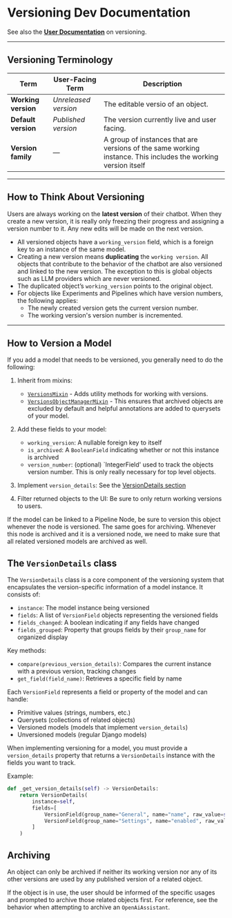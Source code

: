 # Versioning Dev Documentation

See also the [**User Documentation**][user-docs] on versioning.

---

## Versioning Terminology

| Term              | User-Facing Term        | Description                                                                 |
|-------------------|-------------------------|-----------------------------------------------------------------------------|
| **Working version** | *Unreleased version*     | The editable versio of an object.                                 |
| **Default version** | *Published version*      | The version currently live and user facing.                         |
| **Version family**  | —                       | A group of instances that are versions of the same working instance. This includes the working version itself |

---

## How to Think About Versioning

Users are always working on the **latest version** of their chatbot. When they create a new version, it is really only freezing their progress and assigning a version number to it. Any new edits will be made on the next version.

- All versioned objects have a `working_version` field, which is a foreign key to an instance of the same model.
- Creating a new version means **duplicating** the `working version`. All objects that contribute to the behavior of the chatbot are also versioned and linked to the new version. The exception to this is global objects such as LLM providers which are never versioned.
- The duplicated object’s `working_version` points to the original object.
- For objects like Experiments and Pipelines which have version numbers, the following applies:
    - The newly created version gets the current version number.
    - The working version's version number is incremented.

---

## How to Version a Model

If you add a model that needs to be versioned, you generally need to do the following:

1. Inherit from mixins:
    - [`VersionsMixin`](https://github.com/dimagi/open-chat-studio/blob/94569be2a5af5860682a1ac2ba829129ea0d3fc6/apps/experiments/versioning.py) - Adds utility methods for working with versions.
    - [`VersionsObjectManagerMixin`](https://github.com/dimagi/open-chat-studio/blob/94569be2a5af5860682a1ac2ba829129ea0d3fc6/apps/experiments/versioning.py) - This ensures that archived objects are excluded by default and helpful annotations are added to querysets of your model.

2. Add these fields to your model:
    - `working_version`: A nullable foreign key to itself
    - `is_archived`: A `BooleanField` indicating whether or not this instance is archived
    - `version_number`: (optional) `IntegerField' used to track the objects version number. This is only really necessary for top level objects.

3. Implement `version_details`: See the [VersionDetails section](#the-versiondetails-class)
4. Filter returned objects to the UI: Be sure to only return working versions to users.

If the model can be linked to a Pipeline Node, be sure to version this object whenever the node is versioned. The same goes for archiving. Whenever this node is archived and it is a versioned node, we need to make sure that all related versioned models are archived as well.

## The `VersionDetails` class

The `VersionDetails` class is a core component of the versioning system that encapsulates the version-specific information of a model instance. It consists of:

- `instance`: The model instance being versioned
- `fields`: A list of `VersionField` objects representing the versioned fields
- `fields_changed`: A boolean indicating if any fields have changed
- `fields_grouped`: Property that groups fields by their `group_name` for organized display

Key methods:

- `compare(previous_version_details)`: Compares the current instance with a previous version, tracking changes
- `get_field(field_name)`: Retrieves a specific field by name

Each `VersionField` represents a field or property of the model and can handle:

- Primitive values (strings, numbers, etc.)
- Querysets (collections of related objects)
- Versioned models (models that implement `version_details`)
- Unversioned models (regular Django models)

When implementing versioning for a model, you must provide a `version_details` property that returns a `VersionDetails` instance with the fields you want to track.

Example:
```python
def _get_version_details(self) -> VersionDetails:
    return VersionDetails(
        instance=self,
        fields=[
            VersionField(group_name="General", name="name", raw_value=self.name),
            VersionField(group_name="Settings", name="enabled", raw_value=self.enabled),
        ]
    )
```

## Archiving
An object can only be archived if neither its working version nor any of its other versions are used by any published version of a related object.

If the object is in use, the user should be informed of the specific usages and prompted to archive those related objects first. For reference, see the behavior when attempting to archive an `OpenAiAssistant`.


[user-docs]: https://docs.openchatstudio.com/concepts/versioning/#terms
